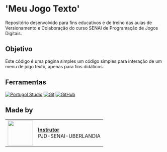 <h1>
    <span> 'Meu Jogo Texto'</span>
</h1>

Repositório desenvolvido para fins educativos e de treino das aulas de Versionamento e Colaboração do curso SENAI de Programação de Jogos Digitais.

## Objetivo
Este código é uma página simples um código simples para interação de um menu de jogo texto, apenas para fins didáticos. 

## Ferramentas
[![Portugol Studio](https://www.google.com/url?sa=i&url=https%3A%2F%2Funivali-lite.github.io%2FPortugol-Studio%2F&psig=AOvVaw13bQp-Opo23sE_IjKpl_w-&ust=1745256952539000&source=images&cd=vfe&opi=89978449&ved=0CBQQjRxqFwoTCJCLv_eS54wDFQAAAAAdAAAAABAE)](https://portugol.dev/) 
[![Git](https://img.shields.io/badge/Git-000?style=for-the-badge&logo=git&logoColor=E94D5F)](https://git-scm.com/doc) 
[![GitHub](https://img.shields.io/badge/GitHub-000?style=for-the-badge&logo=github&logoColor=30A3DC)](https://docs.github.com/)
<br>

## Made by
<table>
  <tr>
    <td>
      <img width="80px" align="center" src="https://avatars.githubusercontent.com/usuario"/>
    </td>
    <td align="left">
      <a href="https://github.com/usuario">
        <span><b>Instrutor</b></span>
      </a>
      <br>
      <span>PJD-SENAI-UBERLANDIA</span>
    </td>
  </tr>
</table>